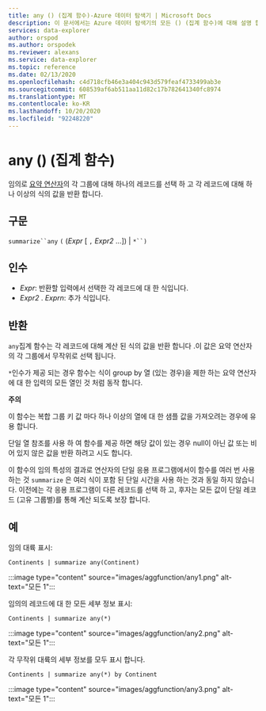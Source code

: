 ```yaml
---
title: any () (집계 함수)-Azure 데이터 탐색기 | Microsoft Docs
description: 이 문서에서는 Azure 데이터 탐색기의 모든 () (집계 함수)에 대해 설명 합니다.
services: data-explorer
author: orspod
ms.author: orspodek
ms.reviewer: alexans
ms.service: data-explorer
ms.topic: reference
ms.date: 02/13/2020
ms.openlocfilehash: c4d718cfb46e3a404c943d579feaf4733499ab3e
ms.sourcegitcommit: 608539af6ab511aa11d82c17b782641340fc8974
ms.translationtype: MT
ms.contentlocale: ko-KR
ms.lasthandoff: 10/20/2020
ms.locfileid: "92248220"
---
```

# <a name="any-aggregation-function"></a>any () (집계 함수)

임의로 [요약 연산자](summarizeoperator.md)의 각 그룹에 대해 하나의 레코드를 선택 하 고 각 레코드에 대해 하나 이상의 식의 값을 반환 합니다.

## <a name="syntax"></a>구문

`summarize``any` `(` (*Expr* [ `,` *Expr2* ...]) | `*``)`

## <a name="arguments"></a>인수

* *Expr*: 반환할 입력에서 선택한 각 레코드에 대 한 식입니다.
* *Expr2* . *Exprn*: 추가 식입니다.

## <a name="returns"></a>반환

`any`집계 함수는 각 레코드에 대해 계산 된 식의 값을 반환 합니다 .이 값은 요약 연산자의 각 그룹에서 무작위로 선택 됩니다.

`*`인수가 제공 되는 경우 함수는 식이 group by 열 (있는 경우)을 제한 하는 요약 연산자에 대 한 입력의 모든 열인 것 처럼 동작 합니다.

**주의**

이 함수는 복합 그룹 키 값 마다 하나 이상의 열에 대 한 샘플 값을 가져오려는 경우에 유용 합니다.

단일 열 참조를 사용 하 여 함수를 제공 하면 해당 값이 있는 경우 null이 아닌 값 또는 비어 있지 않은 값을 반환 하려고 시도 합니다.

이 함수의 임의 특성의 결과로 연산자의 단일 응용 프로그램에서이 함수를 여러 번 사용 하는 것 `summarize` 은 여러 식이 포함 된 단일 시간을 사용 하는 것과 동일 하지 않습니다. 이전에는 각 응용 프로그램이 다른 레코드를 선택 하 고, 후자는 모든 값이 단일 레코드 (고유 그룹별)를 통해 계산 되도록 보장 합니다.

## <a name="examples"></a>예

임의 대륙 표시:

```kusto
Continents | summarize any(Continent)
```

:::image type="content" source="images/aggfunction/any1.png" alt-text="모든 1":::

임의의 레코드에 대 한 모든 세부 정보 표시:

```kusto
Continents | summarize any(*)
```

:::image type="content" source="images/aggfunction/any2.png" alt-text="모든 1":::

각 무작위 대륙의 세부 정보를 모두 표시 합니다.

```kusto
Continents | summarize any(*) by Continent
```

:::image type="content" source="images/aggfunction/any3.png" alt-text="모든 1":::
